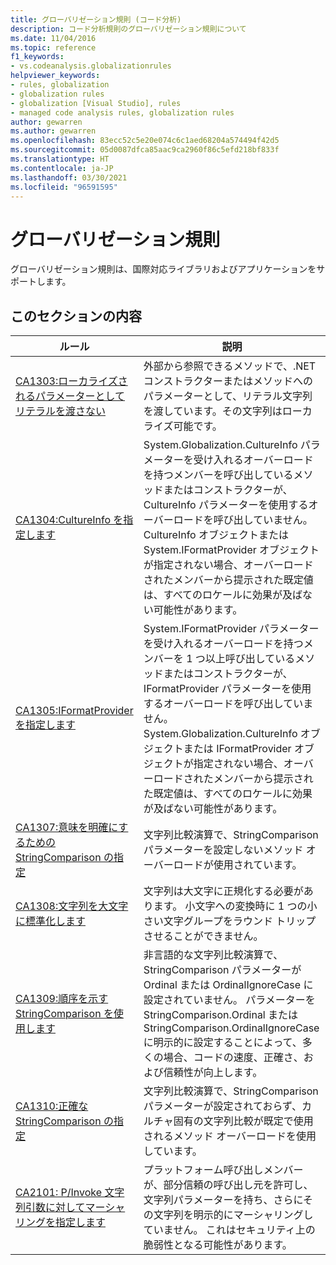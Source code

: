 ```yaml
---
title: グローバリゼーション規則 (コード分析)
description: コード分析規則のグローバリゼーション規則について
ms.date: 11/04/2016
ms.topic: reference
f1_keywords:
- vs.codeanalysis.globalizationrules
helpviewer_keywords:
- rules, globalization
- globalization rules
- globalization [Visual Studio], rules
- managed code analysis rules, globalization rules
author: gewarren
ms.author: gewarren
ms.openlocfilehash: 83ecc52c5e20e074c6c1aed68204a574494f42d5
ms.sourcegitcommit: 05d0087dfca85aac9ca2960f86c5efd218bf833f
ms.translationtype: HT
ms.contentlocale: ja-JP
ms.lasthandoff: 03/30/2021
ms.locfileid: "96591595"
---
```

# <a name="globalization-rules"></a>グローバリゼーション規則

グローバリゼーション規則は、国際対応ライブラリおよびアプリケーションをサポートします。

## <a name="in-this-section"></a>このセクションの内容

|ルール|説明|
|----------|-----------------|
|[CA1303:ローカライズされるパラメーターとしてリテラルを渡さない](ca1303.md)|外部から参照できるメソッドで、.NET コンストラクターまたはメソッドへのパラメーターとして、リテラル文字列を渡しています。その文字列はローカライズ可能です。|
|[CA1304:CultureInfo を指定します](ca1304.md)|System.Globalization.CultureInfo パラメーターを受け入れるオーバーロードを持つメンバーを呼び出しているメソッドまたはコンストラクターが、CultureInfo パラメーターを使用するオーバーロードを呼び出していません。 CultureInfo オブジェクトまたは System.IFormatProvider オブジェクトが指定されない場合、オーバーロードされたメンバーから提示された既定値は、すべてのロケールに効果が及ばない可能性があります。|
|[CA1305:IFormatProvider を指定します](ca1305.md)|System.IFormatProvider パラメーターを受け入れるオーバーロードを持つメンバーを 1 つ以上呼び出しているメソッドまたはコンストラクターが、IFormatProvider パラメーターを使用するオーバーロードを呼び出していません。 System.Globalization.CultureInfo オブジェクトまたは IFormatProvider オブジェクトが指定されない場合、オーバーロードされたメンバーから提示された既定値は、すべてのロケールに効果が及ばない可能性があります。|
|[CA1307:意味を明確にするための StringComparison の指定](ca1307.md)|文字列比較演算で、StringComparison パラメーターを設定しないメソッド オーバーロードが使用されています。|
|[CA1308:文字列を大文字に標準化します](ca1308.md)|文字列は大文字に正規化する必要があります。 小文字への変換時に 1 つの小さい文字グループをラウンド トリップさせることができません。|
|[CA1309:順序を示す StringComparison を使用します](ca1309.md)|非言語的な文字列比較演算で、StringComparison パラメーターが Ordinal または OrdinalIgnoreCase に設定されていません。 パラメーターを StringComparison.Ordinal または StringComparison.OrdinalIgnoreCase に明示的に設定することによって、多くの場合、コードの速度、正確さ、および信頼性が向上します。|
|[CA1310:正確な StringComparison の指定](ca1310.md)|文字列比較演算で、StringComparison パラメーターが設定されておらず、カルチャ固有の文字列比較が既定で使用されるメソッド オーバーロードを使用しています。|
|[CA2101: P/Invoke 文字列引数に対してマーシャリングを指定します](ca2101.md)|プラットフォーム呼び出しメンバーが、部分信頼の呼び出し元を許可し、文字列パラメーターを持ち、さらにその文字列を明示的にマーシャリングしていません。 これはセキュリティ上の脆弱性となる可能性があります。|
